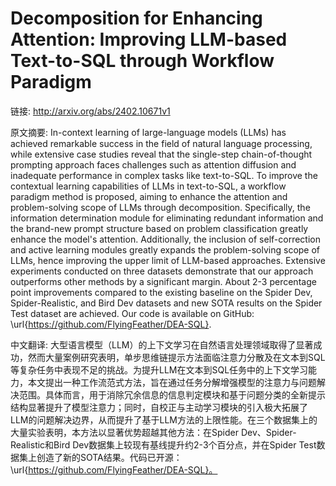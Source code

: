 # Decomposition for Enhancing Attention: Improving LLM-based Text-to-SQL through Workflow Paradigm

链接: http://arxiv.org/abs/2402.10671v1

原文摘要:
In-context learning of large-language models (LLMs) has achieved remarkable
success in the field of natural language processing, while extensive case
studies reveal that the single-step chain-of-thought prompting approach faces
challenges such as attention diffusion and inadequate performance in complex
tasks like text-to-SQL. To improve the contextual learning capabilities of LLMs
in text-to-SQL, a workflow paradigm method is proposed, aiming to enhance the
attention and problem-solving scope of LLMs through decomposition.
Specifically, the information determination module for eliminating redundant
information and the brand-new prompt structure based on problem classification
greatly enhance the model's attention. Additionally, the inclusion of
self-correction and active learning modules greatly expands the problem-solving
scope of LLMs, hence improving the upper limit of LLM-based approaches.
Extensive experiments conducted on three datasets demonstrate that our approach
outperforms other methods by a significant margin. About 2-3 percentage point
improvements compared to the existing baseline on the Spider Dev,
Spider-Realistic, and Bird Dev datasets and new SOTA results on the Spider Test
dataset are achieved. Our code is available on GitHub:
\url{https://github.com/FlyingFeather/DEA-SQL}.

中文翻译:
大型语言模型（LLM）的上下文学习在自然语言处理领域取得了显著成功，然而大量案例研究表明，单步思维链提示方法面临注意力分散及在文本到SQL等复杂任务中表现不足的挑战。为提升LLM在文本到SQL任务中的上下文学习能力，本文提出一种工作流范式方法，旨在通过任务分解增强模型的注意力与问题解决范围。具体而言，用于消除冗余信息的信息判定模块和基于问题分类的全新提示结构显著提升了模型注意力；同时，自校正与主动学习模块的引入极大拓展了LLM的问题解决边界，从而提升了基于LLM方法的上限性能。在三个数据集上的大量实验表明，本方法以显著优势超越其他方法：在Spider Dev、Spider-Realistic和Bird Dev数据集上较现有基线提升约2-3个百分点，并在Spider Test数据集上创造了新的SOTA结果。代码已开源：\url{https://github.com/FlyingFeather/DEA-SQL}。
